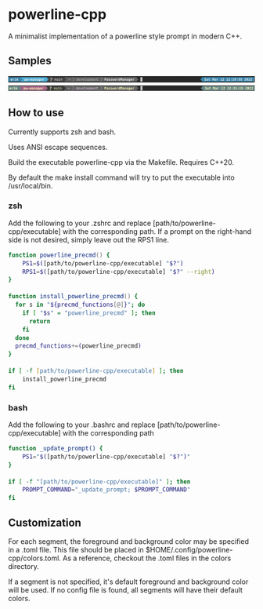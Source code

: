 # powerline-cpp
A minimalist implementation of a powerline style prompt in modern C++.

## Samples
![default colors](images/default-colors.png "default colors")
![gruvbox colors](images/gruvbox-colors.png "gruvbox colors")

## How to use
Currently supports zsh and bash.

Uses ANSI escape sequences.

Build the executable powerline-cpp via the Makefile. Requires C++20.

By default the make install command will try to put the executable into /usr/local/bin.

### zsh
Add the following to your .zshrc and replace [path/to/powerline-cpp/executable] with the corresponding path.
If a prompt on the right-hand side is not desired, simply leave out the
RPS1 line.
```zsh
function powerline_precmd() {
    PS1=$([path/to/powerline-cpp/executable] "$?")
    RPS1=$([path/to/powerline-cpp/executable] "$?" --right)
}

function install_powerline_precmd() {
  for s in "${precmd_functions[@]}"; do
    if [ "$s" = "powerline_precmd" ]; then
      return
    fi
  done
  precmd_functions+=(powerline_precmd)
}

if [ -f [path/to/powerline-cpp/executable] ]; then
    install_powerline_precmd
fi
```

### bash
Add the following to your .bashrc and replace [path/to/powerline-cpp/executable] with the corresponding path
```bash
function _update_prompt() {
    PS1="$([path/to/powerline-cpp/executable] "$?")"
}

if [ -f "[path/to/powerline-cpp/executable]" ]; then
    PROMPT_COMMAND="_update_prompt; $PROMPT_COMMAND"
fi
```

## Customization
For each segment, the foreground and background color may be specified in a .toml
file. This file should be placed in $HOME/.config/powerline-cpp/colors.toml. As
a reference, checkout the .toml files in the colors directory.

If a segment is not specified, it's default foreground and background color
will be used. If no config file is found, all segments will have their default colors.
